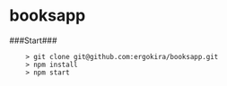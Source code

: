 # booksapp


###Start###

```
	> git clone git@github.com:ergokira/booksapp.git
	> npm install
	> npm start
```


